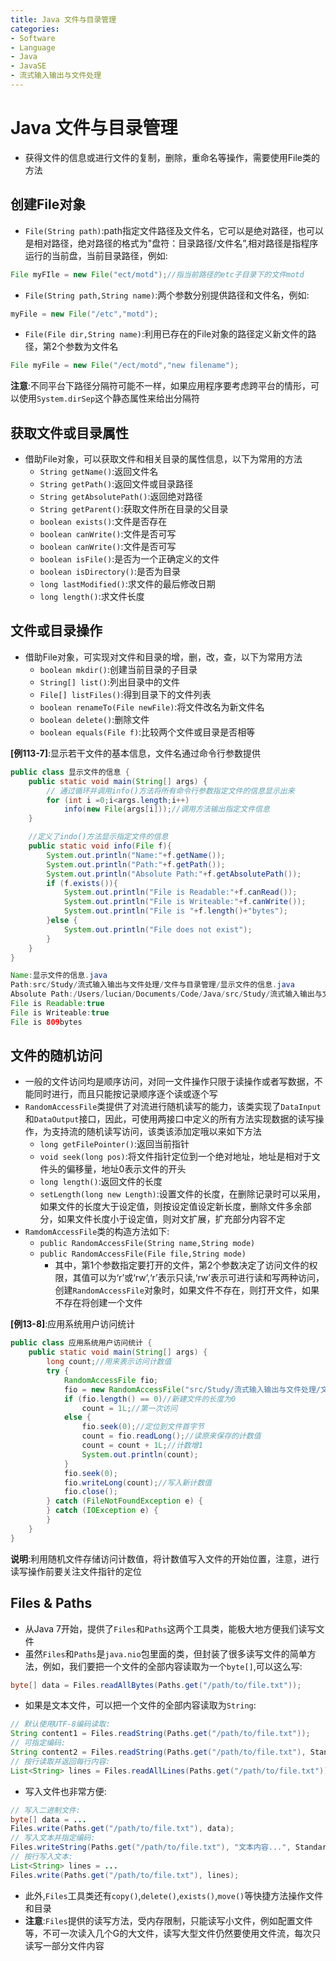 ```yaml
---
title: Java 文件与目录管理
categories:
- Software
- Language
- Java
- JavaSE
- 流式输入输出与文件处理
---
```

# Java 文件与目录管理

- 获得文件的信息或进行文件的复制，删除，重命名等操作，需要使用File类的方法

## 创建File对象

- `File(String path)`:path指定文件路径及文件名，它可以是绝对路径，也可以是相对路径，绝对路径的格式为"盘符：目录路径/文件名”,相对路径是指程序运行的当前盘，当前目录路径，例如:

```java
File myFIle = new File("ect/motd");//指当前路径的etc子目录下的文件motd
```

- `File(String path,String name)`:两个参数分别提供路径和文件名，例如:

```java
myFile = new File("/etc","motd");
```

- `File(File dir,String name)`:利用已存在的File对象的路径定义新文件的路径，第2个参数为文件名

```java
File myFile = new File("/ect/motd","new filename");
```

**注意**:不同平台下路径分隔符可能不一样，如果应用程序要考虑跨平台的情形，可以使用`System.dirSep`这个静态属性来给出分隔符

## 获取文件或目录属性

- 借助File对象，可以获取文件和相关目录的属性信息，以下为常用的方法
    - `String getName()`:返回文件名
    - `String getPath()`:返回文件或目录路径
    - `String getAbsolutePath()`:返回绝对路径
    - `String getParent()`:获取文件所在目录的父目录
    - `boolean exists()`:文件是否存在
    - `boolean canWrite()`:文件是否可写
    - `boolean canWrite()`:文件是否可写
    - `boolean isFile()`:是否为一个正确定义的文件
    - `boolean isDirectory()`:是否为目录
    - `long lastModified()`:求文件的最后修改日期
    - `long length()`:求文件长度

## 文件或目录操作

- 借助File对象，可实现对文件和目录的增，删，改，查，以下为常用方法
    - `boolean mkdir()`:创建当前目录的子目录
    - `String[] list()`:列出目录中的文件
    - `File[] listFiles()`:得到目录下的文件列表
    - `boolean renameTo(File newFile)`:将文件改名为新文件名
    - `boolean delete()`:删除文件
    - `boolean equals(File f)`:比较两个文件或目录是否相等

**[例113-7]**:显示若干文件的基本信息，文件名通过命令行参数提供

```java
public class 显示文件的信息 {
    public static void main(String[] args) {
        // 通过循环并调用info()方法将所有命令行参数指定文件的信息显示出来
        for (int i =0;i<args.length;i++)
            info(new File(args[i]));//调用方法输出指定文件信息
    }

    //定义了indo()方法显示指定文件的信息
    public static void info(File f){
        System.out.println("Name:"+f.getName());
        System.out.println("Path:"+f.getPath());
        System.out.println("Absolute Path:"+f.getAbsolutePath());
        if (f.exists()){
            System.out.println("File is Readable:"+f.canRead());
            System.out.println("File is Writeable:"+f.canWrite());
            System.out.println("File is "+f.length()+"bytes");
        }else {
            System.out.println("File does not exist");
        }
    }
}

Name:显示文件的信息.java
Path:src/Study/流式输入输出与文件处理/文件与目录管理/显示文件的信息.java
Absolute Path:/Users/lucian/Documents/Code/Java/src/Study/流式输入输出与文件处理/文件与目录管理/显示文件的信息.java
File is Readable:true
File is Writeable:true
File is 809bytes
```

## 文件的随机访问

- 一般的文件访问均是顺序访问，对同一文件操作只限于读操作或者写数据，不能同时进行，而且只能按记录顺序逐个读或逐个写
- `RandomAccessFile`类提供了对流进行随机读写的能力，该类实现了`DataInput`和`DataOutput`接口，因此，可使用两接口中定义的所有方法实现数据的读写操作，为支持流的随机读写访问，该类该添加定哦以来如下方法
  - `long getFilePointer()`:返回当前指针
  - `void seek(long pos)`:将文件指针定位到一个绝对地址，地址是相对于文件头的偏移量，地址0表示文件的开头
  - `long length()`:返回文件的长度
  - `setLength(long new Length)`:设置文件的长度，在删除记录时可以采用，如果文件的长度大于设定值，则按设定值设定新长度，删除文件多余部分，如果文件长度小于设定值，则对文扩展，扩充部分内容不定
- `RamdomAccessFile`类的构造方法如下:
  - `public RandomAccessFile(String name,String mode)`
  - `public RandomAccessFile(File file,String mode)`
    - 其中，第1个参数指定要打开的文件，第2个参数决定了访问文件的权限，其值可以为‘r’或‘rw’,‘r’表示只读,‘rw’表示可进行读和写两种访问，创建`RandomAccessFile`对象时，如果文件不存在，则打开文件，如果不存在将创建一个文件

**[例13-8]**:应用系统用户访问统计

```java
public class 应用系统用户访问统计 {
    public static void main(String[] args) {
        long count;//用来表示访问计数值
        try {
            RandomAccessFile fio;
            fio = new RandomAccessFile("src/Study/流式输入输出与文件处理/文件的随机访问/count.txt", "rw");
            if (fio.length() == 0)//新建文件的长度为0
                count = 1L;//第一次访问
            else {
                fio.seek(0);//定位到文件首字节
                count = fio.readLong();//读原来保存的计数值
                count = count + 1L;//计数增1
                System.out.println(count);
            }
            fio.seek(0);
            fio.writeLong(count);//写入新计数值
            fio.close();
        } catch (FileNotFoundException e) {
        } catch (IOException e) {
        }
    }
}
```

**说明**:利用随机文件存储访问计数值，将计数值写入文件的开始位置，注意，进行读写操作前要关注文件指针的定位

## Files & Paths

- 从Java 7开始，提供了`Files`和`Paths`这两个工具类，能极大地方便我们读写文件
- 虽然`Files`和`Paths`是`java.nio`包里面的类，但封装了很多读写文件的简单方法，例如，我们要把一个文件的全部内容读取为一个`byte[]`,可以这么写:

```java
byte[] data = Files.readAllBytes(Paths.get("/path/to/file.txt"));
```

- 如果是文本文件，可以把一个文件的全部内容读取为`String`:

```java
// 默认使用UTF-8编码读取:
String content1 = Files.readString(Paths.get("/path/to/file.txt"));
// 可指定编码:
String content2 = Files.readString(Paths.get("/path/to/file.txt"), StandardCharsets.ISO_8859_1);
// 按行读取并返回每行内容:
List<String> lines = Files.readAllLines(Paths.get("/path/to/file.txt"));
```

- 写入文件也非常方便:

```java
// 写入二进制文件:
byte[] data = ...
Files.write(Paths.get("/path/to/file.txt"), data);
// 写入文本并指定编码:
Files.writeString(Paths.get("/path/to/file.txt"), "文本内容...", StandardCharsets.ISO_8859_1);
// 按行写入文本:
List<String> lines = ...
Files.write(Paths.get("/path/to/file.txt"), lines);
```

- 此外,`Files`工具类还有`copy()`,`delete()`,`exists()`,`move()`等快捷方法操作文件和目录
- **注意**:`Files`提供的读写方法，受内存限制，只能读写小文件，例如配置文件等，不可一次读入几个G的大文件，读写大型文件仍然要使用文件流，每次只读写一部分文件内容

